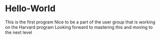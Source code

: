 # Hello-World
This is the first program
Nice to be a part of the user group that is working on the Harvard program
Looking forward to mastering this and moving to the next level

